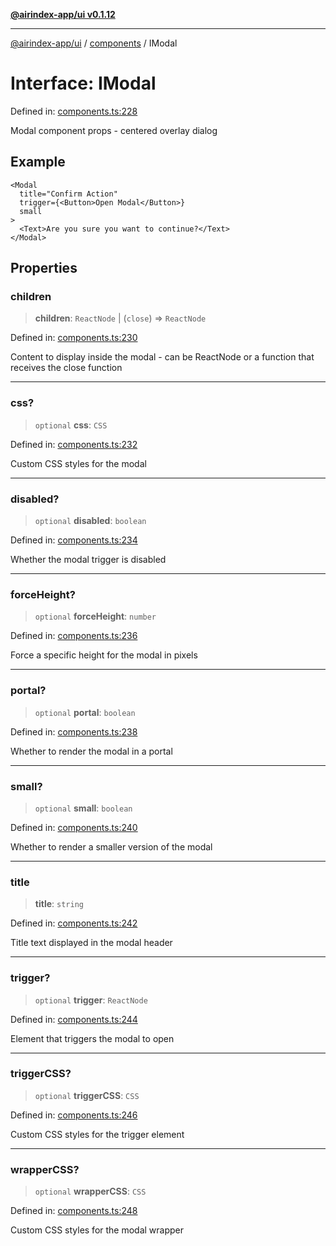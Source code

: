 [**@airindex-app/ui v0.1.12**](../../README.md)

***

[@airindex-app/ui](../../README.md) / [components](../README.md) / IModal

# Interface: IModal

Defined in: [components.ts:228](https://github.com/airindex-app/ui/blob/44c2ff1163e9f47e185bc913a5043dd88c81b2b7/src/types/components.ts#L228)

Modal component props - centered overlay dialog

## Example

```tsx
<Modal
  title="Confirm Action"
  trigger={<Button>Open Modal</Button>}
  small
>
  <Text>Are you sure you want to continue?</Text>
</Modal>
```

## Properties

### children

> **children**: `ReactNode` \| (`close`) => `ReactNode`

Defined in: [components.ts:230](https://github.com/airindex-app/ui/blob/44c2ff1163e9f47e185bc913a5043dd88c81b2b7/src/types/components.ts#L230)

Content to display inside the modal - can be ReactNode or a function that receives the close function

***

### css?

> `optional` **css**: `CSS`

Defined in: [components.ts:232](https://github.com/airindex-app/ui/blob/44c2ff1163e9f47e185bc913a5043dd88c81b2b7/src/types/components.ts#L232)

Custom CSS styles for the modal

***

### disabled?

> `optional` **disabled**: `boolean`

Defined in: [components.ts:234](https://github.com/airindex-app/ui/blob/44c2ff1163e9f47e185bc913a5043dd88c81b2b7/src/types/components.ts#L234)

Whether the modal trigger is disabled

***

### forceHeight?

> `optional` **forceHeight**: `number`

Defined in: [components.ts:236](https://github.com/airindex-app/ui/blob/44c2ff1163e9f47e185bc913a5043dd88c81b2b7/src/types/components.ts#L236)

Force a specific height for the modal in pixels

***

### portal?

> `optional` **portal**: `boolean`

Defined in: [components.ts:238](https://github.com/airindex-app/ui/blob/44c2ff1163e9f47e185bc913a5043dd88c81b2b7/src/types/components.ts#L238)

Whether to render the modal in a portal

***

### small?

> `optional` **small**: `boolean`

Defined in: [components.ts:240](https://github.com/airindex-app/ui/blob/44c2ff1163e9f47e185bc913a5043dd88c81b2b7/src/types/components.ts#L240)

Whether to render a smaller version of the modal

***

### title

> **title**: `string`

Defined in: [components.ts:242](https://github.com/airindex-app/ui/blob/44c2ff1163e9f47e185bc913a5043dd88c81b2b7/src/types/components.ts#L242)

Title text displayed in the modal header

***

### trigger?

> `optional` **trigger**: `ReactNode`

Defined in: [components.ts:244](https://github.com/airindex-app/ui/blob/44c2ff1163e9f47e185bc913a5043dd88c81b2b7/src/types/components.ts#L244)

Element that triggers the modal to open

***

### triggerCSS?

> `optional` **triggerCSS**: `CSS`

Defined in: [components.ts:246](https://github.com/airindex-app/ui/blob/44c2ff1163e9f47e185bc913a5043dd88c81b2b7/src/types/components.ts#L246)

Custom CSS styles for the trigger element

***

### wrapperCSS?

> `optional` **wrapperCSS**: `CSS`

Defined in: [components.ts:248](https://github.com/airindex-app/ui/blob/44c2ff1163e9f47e185bc913a5043dd88c81b2b7/src/types/components.ts#L248)

Custom CSS styles for the modal wrapper
